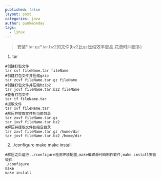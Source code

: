```yaml
---
published: false
layout: post
categories: java
author: punkmonday
tags: 
  - linux
---
```


> 安装\*.tar.gz\*.tar.bz2的文件(bz2比gz压缩效率更高,花费时间更多)

1. tar

```shell
#创建打包文件
tar cvf fileName.tar fileName
#创建打包文件并压缩gzip
tar zcvf fileName.tar.gz fileName
#创建打包文件并压缩bzip2
tar jcvf fileName.tar.bz2 fileName
#查看打包文件
tar tf fileName.tar
#提取文件
tar xvf fileName.tar
#解压并提取文件到当前目录
tar zxvf fileName.tar.gz
tar jxvf fileName.tar.bz2
#解压并提取文件到指定目录
tar zxvf fileName.tar.gz /home/dir
tar jxvf fileName.tar.bz2 /home/dir
```
2. ./configure make make install

```shell
#解压之后运行,./configure检测环境配置,make编译源代码制作软件,make install安装软件
./configure
make 
make install
```

